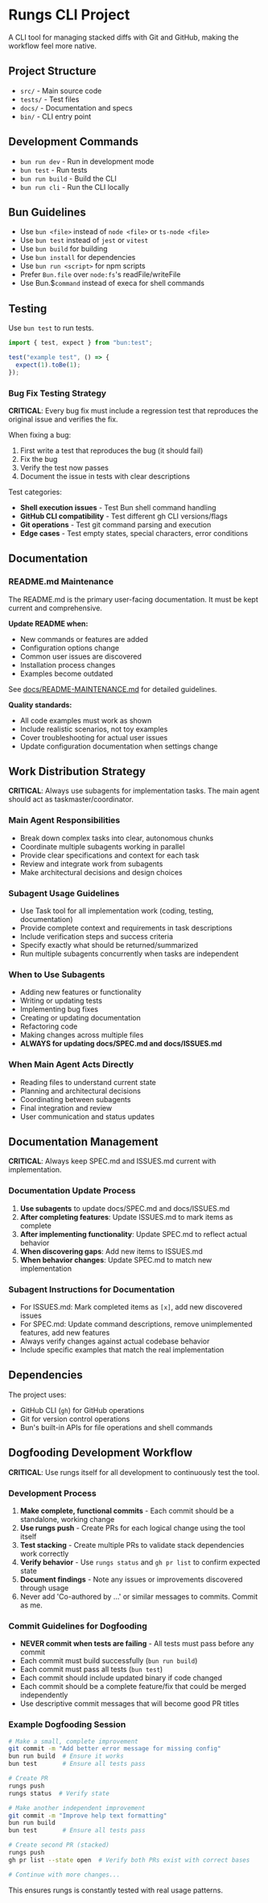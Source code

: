 # Rungs CLI Project

A CLI tool for managing stacked diffs with Git and GitHub, making the workflow feel more native.

## Project Structure

- `src/` - Main source code
- `tests/` - Test files
- `docs/` - Documentation and specs
- `bin/` - CLI entry point

## Development Commands

- `bun run dev` - Run in development mode
- `bun test` - Run tests
- `bun run build` - Build the CLI
- `bun run cli` - Run the CLI locally

## Bun Guidelines

- Use `bun <file>` instead of `node <file>` or `ts-node <file>`
- Use `bun test` instead of `jest` or `vitest`
- Use `bun build` for building
- Use `bun install` for dependencies
- Use `bun run <script>` for npm scripts
- Prefer `Bun.file` over `node:fs`'s readFile/writeFile
- Use Bun.$`command` instead of execa for shell commands

## Testing

Use `bun test` to run tests.

```ts
import { test, expect } from "bun:test";

test("example test", () => {
  expect(1).toBe(1);
});
```

### Bug Fix Testing Strategy

**CRITICAL**: Every bug fix must include a regression test that reproduces the original issue and verifies the fix.

When fixing a bug:
1. First write a test that reproduces the bug (it should fail)
2. Fix the bug 
3. Verify the test now passes
4. Document the issue in tests with clear descriptions

Test categories:
- **Shell execution issues** - Test Bun shell command handling
- **GitHub CLI compatibility** - Test different gh CLI versions/flags
- **Git operations** - Test git command parsing and execution
- **Edge cases** - Test empty states, special characters, error conditions

## Documentation

### README.md Maintenance
The README.md is the primary user-facing documentation. It must be kept current and comprehensive.

**Update README when:**
- New commands or features are added
- Configuration options change
- Common user issues are discovered
- Installation process changes
- Examples become outdated

See [docs/README-MAINTENANCE.md](docs/README-MAINTENANCE.md) for detailed guidelines.

**Quality standards:**
- All code examples must work as shown
- Include realistic scenarios, not toy examples
- Cover troubleshooting for actual user issues
- Update configuration documentation when settings change

## Work Distribution Strategy

**CRITICAL**: Always use subagents for implementation tasks. The main agent should act as taskmaster/coordinator.

### Main Agent Responsibilities
- Break down complex tasks into clear, autonomous chunks
- Coordinate multiple subagents working in parallel
- Provide clear specifications and context for each task
- Review and integrate work from subagents
- Make architectural decisions and design choices

### Subagent Usage Guidelines
- Use Task tool for all implementation work (coding, testing, documentation)
- Provide complete context and requirements in task descriptions
- Include verification steps and success criteria
- Specify exactly what should be returned/summarized
- Run multiple subagents concurrently when tasks are independent

### When to Use Subagents
- Adding new features or functionality
- Writing or updating tests
- Implementing bug fixes
- Creating or updating documentation  
- Refactoring code
- Making changes across multiple files
- **ALWAYS for updating docs/SPEC.md and docs/ISSUES.md**

### When Main Agent Acts Directly
- Reading files to understand current state
- Planning and architectural decisions
- Coordinating between subagents
- Final integration and review
- User communication and status updates

## Documentation Management

**CRITICAL**: Always keep SPEC.md and ISSUES.md current with implementation.

### Documentation Update Process
1. **Use subagents** to update docs/SPEC.md and docs/ISSUES.md
2. **After completing features**: Update ISSUES.md to mark items as complete
3. **After implementing functionality**: Update SPEC.md to reflect actual behavior
4. **When discovering gaps**: Add new items to ISSUES.md
5. **When behavior changes**: Update SPEC.md to match new implementation

### Subagent Instructions for Documentation
- For ISSUES.md: Mark completed items as `[x]`, add new discovered issues
- For SPEC.md: Update command descriptions, remove unimplemented features, add new features
- Always verify changes against actual codebase behavior
- Include specific examples that match the real implementation

## Dependencies

The project uses:
- GitHub CLI (`gh`) for GitHub operations
- Git for version control operations
- Bun's built-in APIs for file operations and shell commands

## Dogfooding Development Workflow

**CRITICAL**: Use rungs itself for all development to continuously test the tool.

### Development Process
1. **Make complete, functional commits** - Each commit should be a standalone, working change
2. **Use rungs push** - Create PRs for each logical change using the tool itself
3. **Test stacking** - Create multiple PRs to validate stack dependencies work correctly
4. **Verify behavior** - Use `rungs status` and `gh pr list` to confirm expected state
5. **Document findings** - Note any issues or improvements discovered through usage
6. Never add 'Co-authored by ...' or similar messages to commits. Commit as me.

### Commit Guidelines for Dogfooding
- **NEVER commit when tests are failing** - All tests must pass before any commit
- Each commit must build successfully (`bun run build`) 
- Each commit must pass all tests (`bun test`)
- Each commit should include updated binary if code changed
- Each commit should be a complete feature/fix that could be merged independently
- Use descriptive commit messages that will become good PR titles

### Example Dogfooding Session
```bash
# Make a small, complete improvement
git commit -m "Add better error message for missing config"
bun run build  # Ensure it works
bun test       # Ensure all tests pass

# Create PR
rungs push
rungs status  # Verify state

# Make another independent improvement  
git commit -m "Improve help text formatting"
bun run build
bun test       # Ensure all tests pass

# Create second PR (stacked)
rungs push
gh pr list --state open  # Verify both PRs exist with correct bases

# Continue with more changes...
```

This ensures rungs is constantly tested with real usage patterns.
